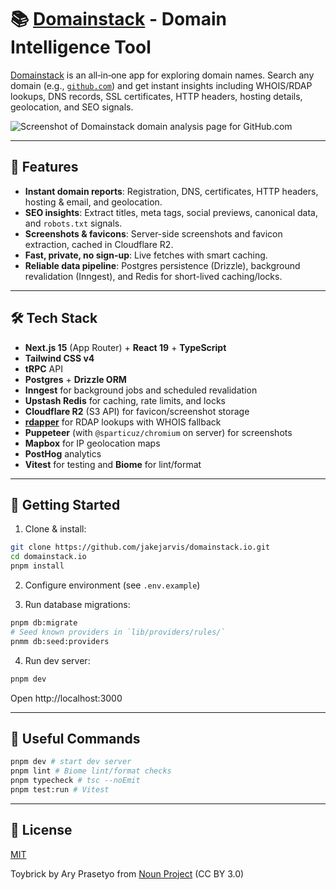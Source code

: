 # 📚 [Domainstack](https://domainstack.io) - Domain Intelligence Tool

[Domainstack](https://domainstack.io) is an all‑in‑one app for exploring domain names. Search any domain (e.g., [`github.com`](https://domainstack.io/github.com)) and get instant insights including WHOIS/RDAP lookups, DNS records, SSL certificates, HTTP headers, hosting details, geolocation, and SEO signals.

![Screenshot of Domainstack domain analysis page for GitHub.com](https://github.com/user-attachments/assets/5a13d2c5-2d1c-4f70-bc52-a2742d43ebc6)

---

## 🚀 Features

- **Instant domain reports**: Registration, DNS, certificates, HTTP headers, hosting & email, and geolocation.
- **SEO insights**: Extract titles, meta tags, social previews, canonical data, and `robots.txt` signals.
- **Screenshots & favicons**: Server-side screenshots and favicon extraction, cached in Cloudflare R2.
- **Fast, private, no sign-up**: Live fetches with smart caching.
- **Reliable data pipeline**: Postgres persistence (Drizzle), background revalidation (Inngest), and Redis for short-lived caching/locks.

---

## 🛠️ Tech Stack

- **Next.js 15** (App Router) + **React 19** + **TypeScript**
- **Tailwind CSS v4**
- **tRPC** API
- **Postgres** + **Drizzle ORM**
- **Inngest** for background jobs and scheduled revalidation
- **Upstash Redis** for caching, rate limits, and locks
- **Cloudflare R2** (S3 API) for favicon/screenshot storage
- [**rdapper**](https://github.com/jakejarvis/rdapper) for RDAP lookups with WHOIS fallback
- **Puppeteer** (with `@sparticuz/chromium` on server) for screenshots
- **Mapbox** for IP geolocation maps
- **PostHog** analytics
- **Vitest** for testing and **Biome** for lint/format

---

## 🌱 Getting Started

1. Clone & install:
```bash
git clone https://github.com/jakejarvis/domainstack.io.git
cd domainstack.io
pnpm install
```

2. Configure environment (see `.env.example`)

3. Run database migrations:
```bash
pnpm db:migrate
# Seed known providers in `lib/providers/rules/`
pnmm db:seed:providers
```

4. Run dev server:
```bash
pnpm dev
```
Open http://localhost:3000

---

## 🧰 Useful Commands

```bash
pnpm dev # start dev server
pnpm lint # Biome lint/format checks
pnpm typecheck # tsc --noEmit
pnpm test:run # Vitest
```

---

## 📜 License

[MIT](LICENSE)

Toybrick by Ary Prasetyo from [Noun Project](https://thenounproject.com/browse/icons/term/toybrick/) (CC BY 3.0)
